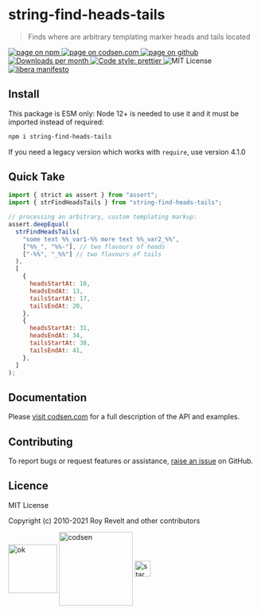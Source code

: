 # string-find-heads-tails

> Finds where are arbitrary templating marker heads and tails located

<div class="package-badges">
  <a href="https://www.npmjs.com/package/string-find-heads-tails" rel="nofollow noreferrer noopener">
    <img src="https://img.shields.io/badge/-npm-blue?style=flat-square" alt="page on npm">
  </a>
  <a href="https://codsen.com/os/string-find-heads-tails" rel="nofollow noreferrer noopener">
    <img src="https://img.shields.io/badge/-codsen-blue?style=flat-square" alt="page on codsen.com">
  </a>
  <a href="https://github.com/codsen/codsen/tree/main/packages/string-find-heads-tails" rel="nofollow noreferrer noopener">
    <img src="https://img.shields.io/badge/-github-blue?style=flat-square" alt="page on github">
  </a>
  <a href="https://npmcharts.com/compare/string-find-heads-tails?interval=30" rel="nofollow noreferrer noopener" target="_blank">
    <img src="https://img.shields.io/npm/dm/string-find-heads-tails.svg?style=flat-square" alt="Downloads per month">
  </a>
  <a href="https://prettier.io" rel="nofollow noreferrer noopener" target="_blank">
    <img src="https://img.shields.io/badge/code_style-prettier-brightgreen.svg?style=flat-square" alt="Code style: prettier">
  </a>
  <img src="https://img.shields.io/badge/licence-MIT-brightgreen.svg?style=flat-square" alt="MIT License">
  <a href="https://liberamanifesto.com" rel="nofollow noreferrer noopener" target="_blank">
    <img src="https://img.shields.io/badge/libera-manifesto-lightgrey.svg?style=flat-square" alt="libera manifesto">
  </a>
</div>

## Install

This package is ESM only: Node 12+ is needed to use it and it must be imported instead of required:

```bash
npm i string-find-heads-tails
```

If you need a legacy version which works with `require`, use version 4.1.0

## Quick Take

```js
import { strict as assert } from "assert";
import { strFindHeadsTails } from "string-find-heads-tails";

// processing an arbitrary, custom templating markup:
assert.deepEqual(
  strFindHeadsTails(
    "some text %%_var1-%% more text %%_var2_%%",
    ["%%_", "%%-"], // two flavours of heads
    ["-%%", "_%%"] // two flavours of tails
  ),
  [
    {
      headsStartAt: 10,
      headsEndAt: 13,
      tailsStartAt: 17,
      tailsEndAt: 20,
    },
    {
      headsStartAt: 31,
      headsEndAt: 34,
      tailsStartAt: 38,
      tailsEndAt: 41,
    },
  ]
);
```

## Documentation

Please [visit codsen.com](https://codsen.com/os/string-find-heads-tails/) for a full description of the API and examples.

## Contributing

To report bugs or request features or assistance, [raise an issue](https://github.com/codsen/codsen/issues/new/choose) on GitHub.

## Licence

MIT License

Copyright (c) 2010-2021 Roy Revelt and other contributors

<img src="https://codsen.com/images/png-codsen-ok.png" width="98" alt="ok" align="center"> <img src="https://codsen.com/images/png-codsen-1.png" width="148" alt="codsen" align="center"> <img src="https://codsen.com/images/png-codsen-star-small.png" width="32" alt="star" align="center">
